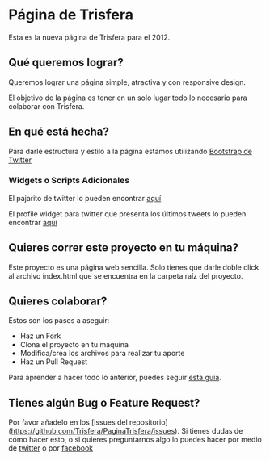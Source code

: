 Página de Trisfera
==================

Esta es la nueva página de Trisfera para el 2012.

Qué queremos lograr?
------------------

Queremos lograr una página simple, atractiva y con responsive design.

El objetivo de la página es tener en un solo lugar todo lo necesario para colaborar con Trisfera.

En qué está hecha?
------------------

Para darle estructura y estilo a la página estamos utilizando [Bootstrap de Twitter](https://github.com/twitter/bootstrap/)

### Widgets o Scripts Adicionales

El pajarito de twitter lo pueden encontrar [aquí](http://www.way2blogging.org/2011/04/add-animated-flying-twitter-bird-widget.html)

El profile widget para twitter que presenta los últimos tweets lo pueden encontrar [aquí](https://twitter.com/about/resources/widgets/widget_profile)

Quieres correr este proyecto en tu máquina?
-------------------------------------------

Este proyecto es una página web sencilla. Solo tienes que darle doble click al archivo index.html que se encuentra en la carpeta raíz del proyecto.

Quieres colaborar?
------------------

Estos son los pasos a aseguir:

- Haz un Fork
- Clona el proyecto en tu máquina
- Modifica/crea los archivos para realizar tu aporte
- Haz un Pull Request

Para aprender a hacer todo lo anterior, puedes seguir [esta guía](https://github.com/Trisfera/Trisfera/wiki/Git-y-Github).

Tienes algún Bug o Feature Request?
-----------------------------------

Por favor añadelo en los [issues del repositorio] (https://github.com/Trisfera/PaginaTrisfera/issues).
Si tienes dudas de cómo hacer esto, o si quieres preguntarnos algo lo puedes hacer por medio de [twitter](https://twitter.com/Trisfera) o por [facebook](https://www.facebook.com/groups/trisfera/)

